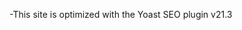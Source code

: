 -This site is optimized with the Yoast SEO plugin v21.3
<!-- This site is optimized with the Yoast SEO plugin v21.3 - https://yoast.com/wordpress/plugins/seo/ -->
<!-- WooCommerce Facebook Integration Begin -->